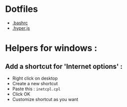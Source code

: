# Dotfiles

* [.bashrc](/.bashrc)
* [.hyper.js](/.hyper.js)

# Helpers for windows :
## Add a shortcut for 'Internet options' :
- Right click on desktop
- Create a new shortcut
- Paste this : 
``inetcpl.cpl``
- Click OK
- Customize shortcut as you want
